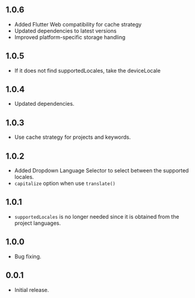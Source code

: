 ## 1.0.6

* Added Flutter Web compatibility for cache strategy
* Updated dependencies to latest versions
* Improved platform-specific storage handling

## 1.0.5

* If it does not find supportedLocales, take the deviceLocale

## 1.0.4

* Updated dependencies.

## 1.0.3

* Use cache strategy for projects and keywords.

## 1.0.2

* Added Dropdown Language Selector to select between the supported locales.
* `capitalize` option when use `translate()`

## 1.0.1

* `supportedLocales` is no longer needed since it is obtained from the project languages.

## 1.0.0

* Bug fixing.

## 0.0.1

* Initial release.
